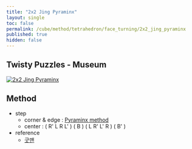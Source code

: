 ```yaml
---
title: "2x2 Jing Pyraminx"
layout: single
toc: false
permalink: /cube/method/tetrahedron/face_turning/2x2_jing_pyraminx
published: true
hidden: false
---
```


<head>
  <base target="_blank">
</head>



## Twisty Puzzles - Museum

<a href="https://twistypuzzles.com/app/museum/museum_showitem.php?pkey=1578">
  <img alt="2x2 Jing Pyraminx" src="https://twistypuzzles.com/museum/large/01578-01.jpg">
</a>



## Method

- step
  - corner & edge : [Pyraminx method](/cube/method/tetrahedron/face_turning/3x3_pyraminx)
  - center : ( R' L R L' ) ( B ) ( L R' L' R ) ( B' )
- reference
  - [굿맨](https://youtu.be/Zw-J5DfFHzU)
